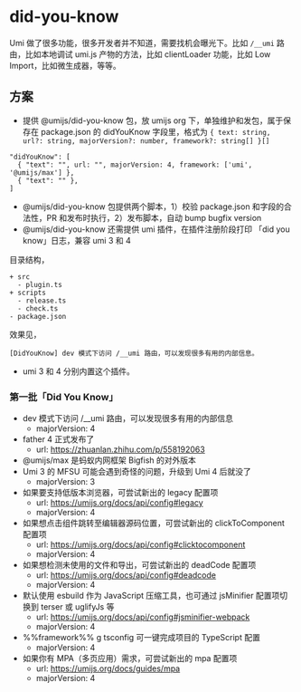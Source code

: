 # did-you-know

Umi 做了很多功能，很多开发者并不知道，需要找机会曝光下。比如 `/__umi` 路由，比如本地调试 umi.js 产物的方法，比如 clientLoader 功能，比如 Low Import，比如微生成器，等等。

## 方案

* 提供 @umijs/did-you-know 包，放 umijs org 下，单独维护和发包，属于保存在 package.json 的 didYouKnow 字段里，格式为 `{ text: string, url?: string, majorVersion?: number, framework?: string[] }[]`

```
"didYouKnow": [
  { "text": "", url: "", majorVersion: 4, framework: ['umi', '@umijs/max'] },
  { "text": "" },
]
```

* @umijs/did-you-know 包提供两个脚本，1）校验 package.json 和字段的合法性，PR 和发布时执行，2）发布脚本，自动 bump bugfix version
* @umijs/did-you-know 还需提供 umi 插件，在插件注册阶段打印 「did you know」日志，兼容 umi 3 和 4

目录结构，

```
+ src
  - plugin.ts
+ scripts
  - release.ts
  - check.ts
- package.json
```

效果见，

```
[DidYouKnow] dev 模式下访问 /__umi 路由，可以发现很多有用的内部信息。
```

* umi 3 和 4 分别内置这个插件。

### 第一批「Did You Know」

* dev 模式下访问 /\_\_umi 路由，可以发现很多有用的内部信息
	* majorVersion: 4
* father 4 正式发布了
	* url: https://zhuanlan.zhihu.com/p/558192063
* @umijs/max 是蚂蚁内网框架 Bigfish 的对外版本
* Umi 3 的 MFSU 可能会遇到奇怪的问题，升级到 Umi 4 后就没了
	* majorVersion: 3
* 如果要支持低版本浏览器，可尝试新出的 legacy 配置项
	* url: https://umijs.org/docs/api/config#legacy
	* majorVersion: 4
* 如果想点击组件跳转至编辑器源码位置，可尝试新出的 clickToComponent 配置项
	* url: https://umijs.org/docs/api/config#clicktocomponent
	* majorVersion: 4
* 如果想检测未使用的文件和导出，可尝试新出的 deadCode 配置项
	* url: https://umijs.org/docs/api/config#deadcode
	* majorVersion: 4
* 默认使用 esbuild 作为 JavaScript 压缩工具，也可通过 jsMinifier 配置项切换到 terser 或 uglifyJs 等
	* url: https://umijs.org/docs/api/config#jsminifier-webpack
	* majorVersion: 4
* %%framework%% g tsconfig 可一键完成项目的 TypeScript 配置
	* majorVersion: 4
* 如果你有 MPA（多页应用）需求，可尝试新出的 mpa 配置项
	* url: https://umijs.org/docs/guides/mpa
	* majorVersion: 4
